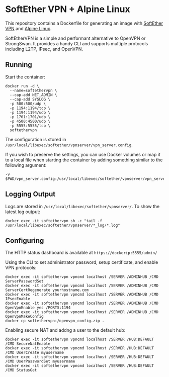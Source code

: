 # SoftEther VPN + Alpine Linux

This repository contains a Dockerfile for generating an image
with [SoftEther VPN](https://www.softether.org/) and [Alpine Linux](https://alpinelinux.org/).

SoftEtherVPN is a simple and performant alternative to OpenVPN or StrongSwan. It provides a
handy CLI and supports multiple protocols including L2TP, IPsec, and OpenVPN.

## Running

Start the container:

    docker run -d \
      --name=softethervpn \
      --cap-add NET_ADMIN \
      --cap-add SYSLOG \
      -p 500:500/udp \
      -p 1194:1194/tcp \
      -p 1194:1194/udp \
      -p 1701:1701/udp \
      -p 4500:4500/udp \
      -p 5555:5555/tcp \
      softethervpn

The configuration is stored in `/usr/local/libexec/softether/vpnserver/vpn_server.config`.

If you wish to preserve the settings, you can use Docker volumes or map it to a local file
when starting the container by adding something similar to the following argument:

    -v $PWD/vpn_server.config:/usr/local/libexec/softether/vpnserver/vpn_server.config

## Logging Output

Logs are stored in `/usr/local/libexec/softether/vpnserver/`. To show the latest log output:

    docker exec -it softethervpn sh -c "tail -f /usr/local/libexec/softether/vpnserver/*_log/*.log"

## Configuring

The HTTP status dashboard is available at `https://dockerip:5555/admin/`

Using the CLI to set administrator password, setup certificate, and enable VPN protocols:

    docker exec -it softethervpn vpncmd localhost /SERVER /ADMINHUB /CMD ServerPasswordSet
    docker exec -it softethervpn vpncmd localhost /SERVER /ADMINHUB /CMD ServerCertRegenerate yourhostname.com
    docker exec -it softethervpn vpncmd localhost /SERVER /ADMINHUB /CMD IPsecEnable
    docker exec -it softethervpn vpncmd localhost /SERVER /ADMINHUB /CMD OpenVpnEnable yes /PORTS:1194
    docker exec -it softethervpn vpncmd localhost /SERVER /ADMINHUB /CMD OpenVpnMakeConfig
    docker cp softethervpn:/openvpn_config.zip .

Enabling secure NAT and addng a user to the default hub:

    docker exec -it softethervpn vpncmd localhost /SERVER /HUB:DEFAULT /CMD SecureNatEnable
    docker exec -it softethervpn vpncmd localhost /SERVER /HUB:DEFAULT /CMD UserCreate myusername
    docker exec -it softethervpn vpncmd localhost /SERVER /HUB:DEFAULT /CMD UserPasswordSet myusername
    docker exec -it softethervpn vpncmd localhost /SERVER /HUB:DEFAULT /CMD StatusGet


